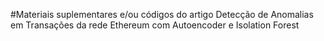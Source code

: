 #Materiais suplementares e/ou códigos do artigo Detecção de Anomalias em Transações da rede Ethereum com Autoencoder e Isolation Forest
